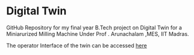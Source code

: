# Digital Twin

GitHub Repository for my final year B.Tech project on Digital Twin for a Miniarurized Milling Machine Under Prof . Arunachalam ,MES, IIT Madras.

The operator Interface of the twin can be accessed <a href="http://54.190.43.20:3000/" target="_blank">here</a>
